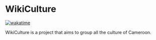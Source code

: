 # WikiCulture

[![wakatime](https://wakatime.com/badge/user/7a03d500-b310-4adb-9229-1bb6044d565d/project/018d400a-94d4-4885-9721-a3dfe1621496.svg?style=plastic)](https://wakatime.com/badge/user/7a03d500-b310-4adb-9229-1bb6044d565d/project/018d400a-94d4-4885-9721-a3dfe1621496)

WikiCulture is a project that aims to group all the culture of Cameroon.


<!-- It is a collaboration between [Tomdieu Ivan](https://dhlab.epfl.ch) at UY1 and the [Dr Tapamo](https://www.human-ist.unifr.ch) at the University of yaounde 1. -->

